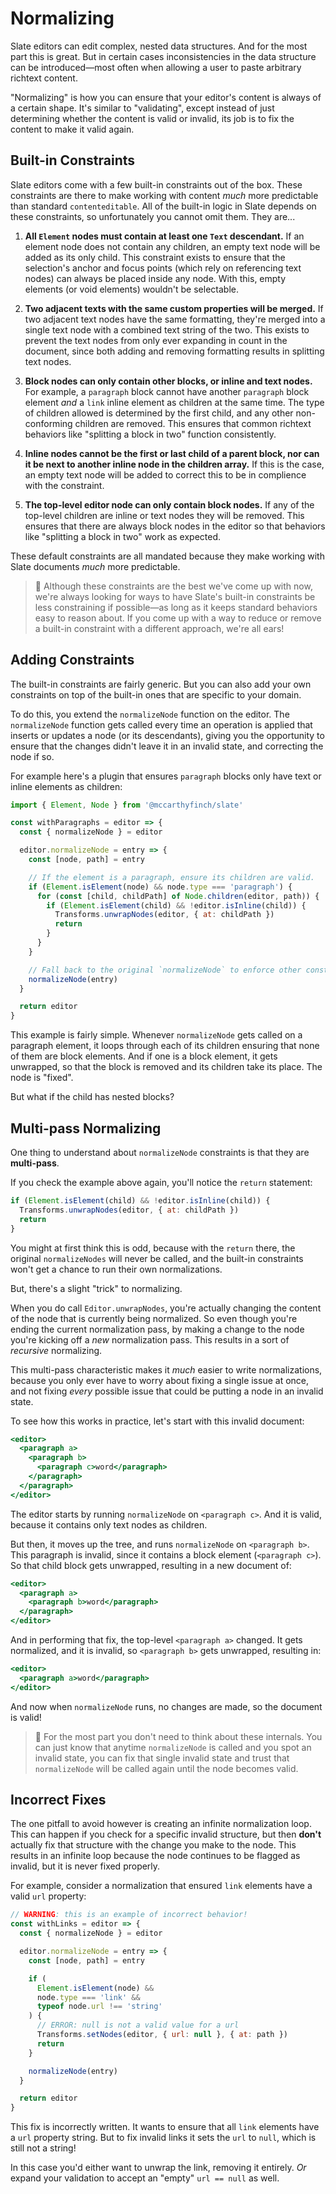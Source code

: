 # Normalizing

Slate editors can edit complex, nested data structures. And for the most part this is great. But in certain cases inconsistencies in the data structure can be introduced—most often when allowing a user to paste arbitrary richtext content.

"Normalizing" is how you can ensure that your editor's content is always of a certain shape. It's similar to "validating", except instead of just determining whether the content is valid or invalid, its job is to fix the content to make it valid again.

## Built-in Constraints

Slate editors come with a few built-in constraints out of the box. These constraints are there to make working with content _much_ more predictable than standard `contenteditable`. All of the built-in logic in Slate depends on these constraints, so unfortunately you cannot omit them. They are...

1. **All `Element` nodes must contain at least one `Text` descendant.** If an element node does not contain any children, an empty text node will be added as its only child. This constraint exists to ensure that the selection's anchor and focus points (which rely on referencing text nodes) can always be placed inside any node. With this, empty elements (or void elements) wouldn't be selectable.

2. **Two adjacent texts with the same custom properties will be merged.** If two adjacent text nodes have the same formatting, they're merged into a single text node with a combined text string of the two. This exists to prevent the text nodes from only ever expanding in count in the document, since both adding and removing formatting results in splitting text nodes.

3. **Block nodes can only contain other blocks, or inline and text nodes.** For example, a `paragraph` block cannot have another `paragraph` block element _and_ a `link` inline element as children at the same time. The type of children allowed is determined by the first child, and any other non-conforming children are removed. This ensures that common richtext behaviors like "splitting a block in two" function consistently.

4. **Inline nodes cannot be the first or last child of a parent block, nor can it be next to another inline node in the children array.** If this is the case, an empty text node will be added to correct this to be in complience with the constraint.

5. **The top-level editor node can only contain block nodes.** If any of the top-level children are inline or text nodes they will be removed. This ensures that there are always block nodes in the editor so that behaviors like "splitting a block in two" work as expected.

These default constraints are all mandated because they make working with Slate documents _much_ more predictable.

> 🤖 Although these constraints are the best we've come up with now, we're always looking for ways to have Slate's built-in constraints be less constraining if possible—as long as it keeps standard behaviors easy to reason about. If you come up with a way to reduce or remove a built-in constraint with a different approach, we're all ears!

## Adding Constraints

The built-in constraints are fairly generic. But you can also add your own constraints on top of the built-in ones that are specific to your domain.

To do this, you extend the `normalizeNode` function on the editor. The `normalizeNode` function gets called every time an operation is applied that inserts or updates a node (or its descendants), giving you the opportunity to ensure that the changes didn't leave it in an invalid state, and correcting the node if so.

For example here's a plugin that ensures `paragraph` blocks only have text or inline elements as children:

```js
import { Element, Node } from '@mccarthyfinch/slate'

const withParagraphs = editor => {
  const { normalizeNode } = editor

  editor.normalizeNode = entry => {
    const [node, path] = entry

    // If the element is a paragraph, ensure its children are valid.
    if (Element.isElement(node) && node.type === 'paragraph') {
      for (const [child, childPath] of Node.children(editor, path)) {
        if (Element.isElement(child) && !editor.isInline(child)) {
          Transforms.unwrapNodes(editor, { at: childPath })
          return
        }
      }
    }

    // Fall back to the original `normalizeNode` to enforce other constraints.
    normalizeNode(entry)
  }

  return editor
}
```

This example is fairly simple. Whenever `normalizeNode` gets called on a paragraph element, it loops through each of its children ensuring that none of them are block elements. And if one is a block element, it gets unwrapped, so that the block is removed and its children take its place. The node is "fixed".

But what if the child has nested blocks?

## Multi-pass Normalizing

One thing to understand about `normalizeNode` constraints is that they are **multi-pass**.

If you check the example above again, you'll notice the `return` statement:

```js
if (Element.isElement(child) && !editor.isInline(child)) {
  Transforms.unwrapNodes(editor, { at: childPath })
  return
}
```

You might at first think this is odd, because with the `return` there, the original `normalizeNodes` will never be called, and the built-in constraints won't get a chance to run their own normalizations.

But, there's a slight "trick" to normalizing.

When you do call `Editor.unwrapNodes`, you're actually changing the content of the node that is currently being normalized. So even though you're ending the current normalization pass, by making a change to the node you're kicking off a _new_ normalization pass. This results in a sort of _recursive_ normalizing.

This multi-pass characteristic makes it _much_ easier to write normalizations, because you only ever have to worry about fixing a single issue at once, and not fixing _every_ possible issue that could be putting a node in an invalid state.

To see how this works in practice, let's start with this invalid document:

```jsx
<editor>
  <paragraph a>
    <paragraph b>
      <paragraph c>word</paragraph>
    </paragraph>
  </paragraph>
</editor>
```

The editor starts by running `normalizeNode` on `<paragraph c>`. And it is valid, because it contains only text nodes as children.

But then, it moves up the tree, and runs `normalizeNode` on `<paragraph b>`. This paragraph is invalid, since it contains a block element (`<paragraph c>`). So that child block gets unwrapped, resulting in a new document of:

```jsx
<editor>
  <paragraph a>
    <paragraph b>word</paragraph>
  </paragraph>
</editor>
```

And in performing that fix, the top-level `<paragraph a>` changed. It gets normalized, and it is invalid, so `<paragraph b>` gets unwrapped, resulting in:

```jsx
<editor>
  <paragraph a>word</paragraph>
</editor>
```

And now when `normalizeNode` runs, no changes are made, so the document is valid!

> 🤖 For the most part you don't need to think about these internals. You can just know that anytime `normalizeNode` is called and you spot an invalid state, you can fix that single invalid state and trust that `normalizeNode` will be called again until the node becomes valid.

## Incorrect Fixes

The one pitfall to avoid however is creating an infinite normalization loop. This can happen if you check for a specific invalid structure, but then **don't** actually fix that structure with the change you make to the node. This results in an infinite loop because the node continues to be flagged as invalid, but it is never fixed properly.

For example, consider a normalization that ensured `link` elements have a valid `url` property:

```js
// WARNING: this is an example of incorrect behavior!
const withLinks = editor => {
  const { normalizeNode } = editor

  editor.normalizeNode = entry => {
    const [node, path] = entry

    if (
      Element.isElement(node) &&
      node.type === 'link' &&
      typeof node.url !== 'string'
    ) {
      // ERROR: null is not a valid value for a url
      Transforms.setNodes(editor, { url: null }, { at: path })
      return
    }

    normalizeNode(entry)
  }

  return editor
}
```

This fix is incorrectly written. It wants to ensure that all `link` elements have a `url` property string. But to fix invalid links it sets the `url` to `null`, which is still not a string!

In this case you'd either want to unwrap the link, removing it entirely. _Or_ expand your validation to accept an "empty" `url == null` as well.
